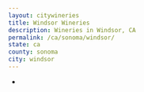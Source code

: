 ```yaml
---
layout: citywineries
title: Windsor Wineries
description: Wineries in Windsor, CA
permalink: /ca/sonoma/windsor/
state: ca
county: sonoma
city: windsor
---
```

-
